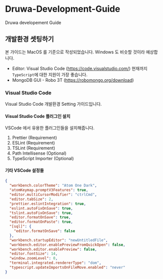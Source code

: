 # Druwa-Development-Guide

Druwa developement Guide

## 개발환경 셋팅하기

본 가이드는 MacOS 를 기준으로 작성되었습니다. Windows 도 비슷할 것이라 예상합니다.

- Editor: Visual Studio Code (https://code.visualstudio.com/) 현재까지 `TypeScript`에 대한 지원이 가장 좋습니다.
- MongoDB GUI - Robo 3T (https://robomongo.org/download)

### Visual Studio Code

Visual Studio Code 개발환경 Setting 가이드입니다.

#### Visual Studio Code 플러그인 설치

VSCode 에서 유용한 플러그인들을 설치해줍니다.

1. Prettier (Requirement)
2. ESLint (Requirement)
3. TSLint (Requirement)
4. Path Intellisense (Optional)
5. TypeScript Importer (Optional)

#### 기타 VSCode 설정들

```json
{
  "workbench.colorTheme": "Atom One Dark",
  "atomKeymap.promptV3Features": true,
  "editor.multiCursorModifier": "ctrlCmd",
  "editor.tabSize": 2,
  "prettier.eslintIntegration": true,
  "eslint.autoFixOnSave": true,
  "tslint.autoFixOnSave": true,
  "editor.formatOnSave": true,
  "editor.formatOnPaste": true,
  "[sql]": {
    "editor.formatOnSave": false
  },
  "workbench.startupEditor": "newUntitledFile",
  "workbench.editor.enablePreviewFromQuickOpen": false,
  "workbench.editor.enablePreview": false,
  "editor.fontSize": 14,
  "window.zoomLevel": 0,
  "terminal.integrated.rendererType": "dom",
  "typescript.updateImportsOnFileMove.enabled": "never"
}
```
